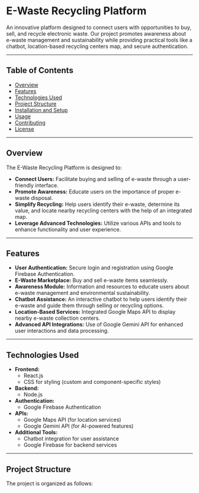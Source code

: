 # E-Waste Recycling Platform

An innovative platform designed to connect users with opportunities to buy, sell, and recycle electronic waste. Our project promotes awareness about e-waste management and sustainability while providing practical tools like a chatbot, location-based recycling centers map, and secure authentication.

---

## Table of Contents

- [Overview](#overview)
- [Features](#features)
- [Technologies Used](#technologies-used)
- [Project Structure](#project-structure)
- [Installation and Setup](#installation-and-setup)
- [Usage](#usage)
- [Contributing](#contributing)
- [License](#license)

---

## Overview

The E-Waste Recycling Platform is designed to:
- **Connect Users:** Facilitate buying and selling of e-waste through a user-friendly interface.
- **Promote Awareness:** Educate users on the importance of proper e-waste disposal.
- **Simplify Recycling:** Help users identify their e-waste, determine its value, and locate nearby recycling centers with the help of an integrated map.
- **Leverage Advanced Technologies:** Utilize various APIs and tools to enhance functionality and user experience.

---

## Features

- **User Authentication:** Secure login and registration using Google Firebase Authentication.
- **E-Waste Marketplace:** Buy and sell e-waste items seamlessly.
- **Awareness Module:** Information and resources to educate users about e-waste management and environmental sustainability.
- **Chatbot Assistance:** An interactive chatbot to help users identify their e-waste and guide them through selling or recycling options.
- **Location-Based Services:** Integrated Google Maps API to display nearby e-waste collection centers.
- **Advanced API Integrations:** Use of Google Gemini API for enhanced user interactions and data processing.

---

## Technologies Used

- **Frontend:** 
  - React.js
  - CSS for styling (custom and component-specific styles)
- **Backend:** 
  - Node.js
- **Authentication:** 
  - Google Firebase Authentication
- **APIs:** 
  - Google Maps API (for location services)
  - Google Gemini API (for AI-powered features)
- **Additional Tools:** 
  - Chatbot integration for user assistance
  - Google Firebase for backend services

---

## Project Structure

The project is organized as follows:

